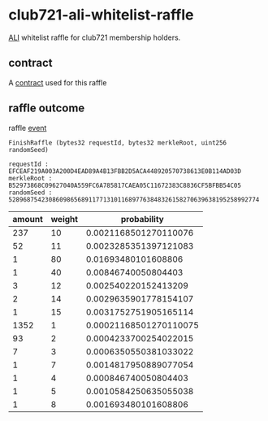 # club721-ali-whitelist-raffle
[ALI](https://www.alinft.io/home) whitelist raffle for club721 membership holders.

## contract
A [contract](https://polygonscan.com/address/0xdc9b0af748272e154cd4cde7752222328fc1453f) used for this raffle

## raffle outcome
raffle [event](https://polygonscan.com/tx/0x1fdef80d71e16220b2cb8b87496e5b3ca66d496b7ecb6e99b69ba08405eb26ee#eventlog)

```
FinishRaffle (bytes32 requestId, bytes32 merkleRoot, uint256 randomSeed)

requestId : EFCEAF219A003A200D4EAD89A4B13FBB2D5ACA448920570738613E0B114AD03D
merkleRoot : B52973868C09627040A559FC6A785817CAEA05C11672383C8836CF5BFBB54C05
randomSeed : 528968754230860986568911771310116897763848326158270639638195258992774
```

| amount | weight | probability            |
|--------|--------|------------------------|
| 237    | 10     | 0.0021168501270110076  |
| 52     | 11     | 0.0023285351397121083  |
| 1      | 80     | 0.01693480101608806    |
| 1      | 40     | 0.00846740050804403    |
| 3      | 12     | 0.002540220152413209   |
| 2      | 14     | 0.0029635901778154107  |
| 1      | 15     | 0.0031752751905165114  |
| 1352   | 1      | 0.00021168501270110075 |
| 93     | 2      | 0.0004233700254022015  |
| 7      | 3      | 0.0006350550381033022  |
| 1      | 7      | 0.0014817950889077054  |
| 1      | 4      | 0.000846740050804403   |
| 1      | 5      | 0.0010584250635055038  |
| 1      | 8      | 0.001693480101608806   |

